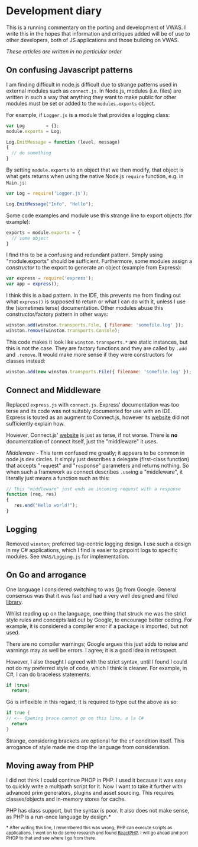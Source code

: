 # Development diary
This is a running commentary on the porting and development of VWAS. I write this in the
hopes that information and critiques added will be of use to other developers, both of
JS applications and those building on VWAS.

*These articles are written in no particular order*

## On confusing Javascript patterns
I am finding difficult in node.js difficult due to strange patterns used in external
modules such as `connect.js`. In Node.js, modules (i.e. files) are written in such a way
that anything they want to make public for other modules must be set or added to the
`modules.exports` object.

For example, if `Logger.js` is a module that provides a logging class:
 ```javascript
 var Log        = {};
 module.exports = Log;

 Log.EmitMessage = function (level, message)
 {
   // do something
 }
 ```

By setting `module.exports` to an object that we then modify, that object is what gets
returns when using the native Node.js `require` function, e.g. in `Main.js`:
 ```javascript
 var Log = require('Logger.js');

 Log.EmitMessage("Info", "Hello");
 ```

Some code examples and module use this strange line to export objects (for example):
 ```javascript
 exports = module.exports = {
   // some object
 }
 ```
I find this to be a confusing and redundant pattern. Simply using "module.exports" should
be sufficient. Furthermore, some modules assign a *constructor* to the export to generate
an object (example from Express):
 ```javascript
 var express = require('express');
 var app = express();
 ```

I think this is a bad pattern. In the IDE, this prevents me from finding out what
`express()` is supposed to return or what I can do with it, unless I use the (sometimes
terse) documentation. Other modules abuse this constructor/factory pattern in other ways:
 ```javascript
 winston.add(winston.transports.File, { filename: 'somefile.log' });
 winston.remove(winston.transports.Console);
 ```

This code makes it look like `winston.transports.*` are static instances, but this is not
the case. They are factory functions and they are called by `.add` and `.remove`. It
would make more sense if they were constructors for classes instead:
 ```javascript
 winston.add(new winston.transports.File({ filename: 'somefile.log' });
 ```

## Connect and Middleware
Replaced `express.js` with `connect.js`. Express'
documentation was too terse and its code was not suitably documented for use with an IDE.
Express is touted as an augment to Connect.js, however its [website](http://expressjs.com)
did not sufficiently explain how.

However, Connect.js' [website](http://www.senchalabs.org/connect/) is just as terse, if
not worse. There is **no** documentation of connect itself, just the "middleware" it uses.

*Middleware* - This term confused me greatly; it appears to be common in node.js dev
circles. It simply just describes a delegate (first-class function) that accepts "`req`uest"
and "`res`ponse" parameters and returns nothing. So when such a framework as
connect describes `.use`ing a "middleware", it literally just means a function such as this:

 ```javascript
// This "middleware" just ends an incoming request with a response
function (req, res)
{
    res.end("Hello world!");
}
 ```

## Logging
Removed `winston`; preferred tag-centric logging design. I use such a design in my C#
applications, which I find is easier to pinpoint logs to specific modules. See
`VWAS/Logging.js` for implementation.

## On Go and arrogance
One language I considered switching to was [Go](http://golang.org/) from Google. General
consensus was that it was fast and had a very well designed and filled
[library](http://golang.org/pkg/).

Whilst reading up on the language, one thing that struck me was the strict style rules
and concepts laid out by Google, to encourage better coding. For example, it is considered
a compiler error if a package is imported, but not used.

There are no compiler warnings; Google argues this just adds to noise and warnings may as
well be errors. I agree; it is a good idea in retrospect.

However, I also thought I agreed with the strict syntax, until I found I could not do my
preferred style of code, which I think is cleaner. For example, in C#, I can do braceless
statements:

 ```csharp
 if (true)
   return;
 ```

Go is inflexible in this regard; it is required to type out the above as so:
 ```go
 if true {
 // <-- Opening brace cannot go on this line, a la C#
   return
 }
 ```

Strange, considering brackets are optional for the `if` condition itself. This arrogance
of style made me drop the language from consideration.

## Moving away from PHP
I did not think I could continue PHOP in PHP. I used it because it was easy to quickly
write a multipath script for it. Now I want to take it further with advanced prim
generators, plugins and asset sourcing. This requires classes/objects and in-memory stores
for cache.

PHP has class support, but the syntax is poor. It also does not make sense, as PHP is a
run-once language by design.*

<sup>* After writing this line, I remembered this was wrong; PHP can execute scripts as
applications. I went on to do some research and found [ReactPHP](http://reactphp.org/).
I will go ahead and port PHOP to that and see where I go from there.